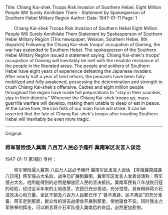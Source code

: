 Title: Chiang Kai-shek Troops Risk Invasion of Southern Hebei; Eight Million People Will Surely Annihilate Them - Statement by Spokesperson of Southern Hebei Military Region
Author:
Date: 1947-01-11
Page: 1

　　Chiang Kai-shek Troops Risk Invasion of Southern Hebei
    Eight Million People Will Surely Annihilate Them
    Statement by Spokesperson of Southern Hebei Military Region
    [This newspaper, Weixian, Southern Hebei, 8th dispatch] Following the Chiang Kai-shek troops' occupation of Daming, the war has expanded to Southern Hebei. The spokesperson of the Southern Hebei Military Region issued a statement saying: Chiang Kai-shek's troops' occupation of Daming will inevitably be met with the resolute resistance of the people in the liberated areas. The people and soldiers of Southern Hebei have eight years of experience defeating the Japanese invaders. After nearly half a year of land reform, the peasants have been fully mobilized and fully awakened, possessing the determination and strength to crush Chiang Kai-shek's offensive. Cadres and eight million people throughout the region have made full preparations to "stay in their counties, stay in their districts." Wherever the Chiang Kai-shek troops go, mass guerrilla warfare will develop, making them unable to sleep or eat in peace. At the same time, the iron fists of our main force will strike. It can be asserted that the fate of Chiang Kai-shek's troops after invading Southern Hebei will inevitably be even more tragic.



<hr /> 

Original: 


### 蒋军冒险侵入冀南  八百万人民必予痛歼  冀南军区发言人谈话

1947-01-11
第1版()
专栏：

　　蒋军冒险侵入冀南
    八百万人民必予痛歼
    冀南军区发言人谈话
    【本报冀南威县八日电】蒋军侵占大名后，战争已扩展到冀南，冀南军区发言人发表谈话称：蒋军侵占大名，他所能得到的必然是解放区人民的坚决抵抗。冀南军民有八年战败日寇的经验，经过近半年来的土地改革，农民已充分发动，充分觉悟，具有粉碎蒋介石进攻决心和力量。全区干部及八百万人民都已作了“县不离县、区不离区”的充分准备，蒋军走到那里，群众性的游击战便会开展到那里，使他寝食不安。同时我主力军铁拳的挥击，可以断言蒋介石军队侵入冀南后的命运，必然更加悲惨。
